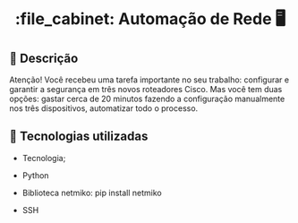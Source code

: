<h1 align="center">:file_cabinet: Automação de Rede 🖥</h1>

## :memo: Descrição
 Atenção! Você recebeu uma tarefa importante no seu trabalho: configurar e garantir a segurança em três novos roteadores Cisco. Mas você tem duas opções: gastar cerca de 20 minutos fazendo a configuração manualmente nos três dispositivos, automatizar todo o processo.



## :wrench: Tecnologias utilizadas
* Tecnologia;

* Python 
* Biblioteca netmiko: pip install netmiko
* SSH 






